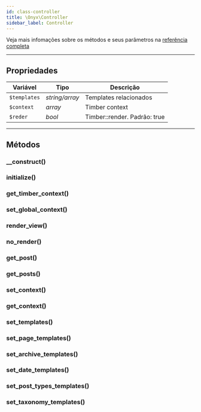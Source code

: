 ```yaml
---
id: class-controller
title: \Onyx\Controller
sidebar_label: Controller
---
```


Veja mais infomações sobre os métodos e seus parâmetros na [referência completa](https://github.com/andremacola/onyx-theme/blob/master/core/app/Onyx/Controller.php)

---

## Propriedades

| Variável     | Tipo           | Descrição                    |
|--------------|----------------|------------------------------|
| `$templates` | *string/array* | Templates relacionados       |
| `$context`   | *array*        | Timber context               |
| `$reder`     | *bool*         | Timber::render. Padrão: true |

---

## Métodos

### __construct()
### initialize()
### get_timber_context()
### set_global_context()
### render_view()
### no_render()
### get_post()
### get_posts()
### set_context()
### get_context()
### set_templates()
### set_page_templates()
### set_archive_templates()
### set_date_templates()
### set_post_types_templates()
### set_taxonomy_templates()
